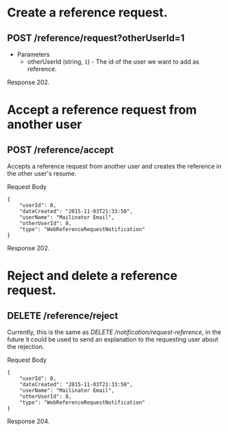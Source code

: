 # Create a reference request.
## POST /reference/request?otherUserId=1
+ Parameters
  + otherUserId (string, `1`) - The id of the user we want to add as reference.
  
Response 202.

# Accept a reference request from another user
## POST /reference/accept
Accepts a reference request from another user and creates the reference in the other user's resume.

Request Body

```
{
    "userId": 0,
    "dateCreated": "2015-11-03T21:33:50",
    "userName": "Mailinator Email",
    "otherUserId": 8,
    "type": "WebReferenceRequestNotification"
}
```

Response 202.

# Reject and delete a reference request.
## DELETE /reference/reject

Currently, this is the same as *DELETE /notification/request-reference*, in the future it could be used to send an explanation to the requesting user about the rejection. 

Request Body

```
{
    "userId": 0,
    "dateCreated": "2015-11-03T21:33:50",
    "userName": "Mailinator Email",
    "otherUserId": 8,
    "type": "WebReferenceRequestNotification"
}
```

Response 204.